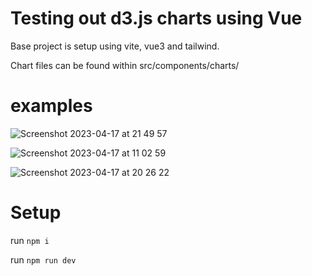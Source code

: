 # Testing out d3.js charts using Vue

Base project is setup using vite, vue3 and tailwind.

Chart files can be found within src/components/charts/ 

# examples


![Screenshot 2023-04-17 at 21 49 57](https://user-images.githubusercontent.com/13380603/232607664-cf9a8b31-4a24-4265-8325-d49ccea6a227.png)



![Screenshot 2023-04-17 at 11 02 59](https://user-images.githubusercontent.com/13380603/232453295-99665421-7616-4d2f-a8ea-dca6f7ad113f.png)


![Screenshot 2023-04-17 at 20 26 22](https://user-images.githubusercontent.com/13380603/232590589-11dfebcd-38b8-4661-8bec-36d65893e48d.png)



# Setup 
run `npm i` 

run `npm run dev` 
